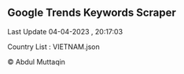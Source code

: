

## Google Trends Keywords Scraper 
 
Last Update 04-04-2023 , 20:17:03

Country List :
VIETNAM.json



© Abdul Muttaqin 
